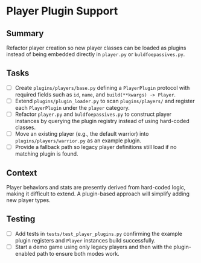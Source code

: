 # Player Plugin Support

## Summary
Refactor player creation so new player classes can be loaded as plugins instead of being embedded directly in `player.py` or `buldfoepassives.py`.

## Tasks
- [ ] Create `plugins/players/base.py` defining a `PlayerPlugin` protocol with required fields such as `id`, `name`, and `build(**kwargs) -> Player`.
- [ ] Extend `plugins/plugin_loader.py` to scan `plugins/players/` and register each `PlayerPlugin` under the `player` category.
- [ ] Refactor `player.py` and `buldfoepassives.py` to construct player instances by querying the plugin registry instead of using hard-coded classes.
- [ ] Move an existing player (e.g., the default warrior) into `plugins/players/warrior.py` as an example plugin.
- [ ] Provide a fallback path so legacy player definitions still load if no matching plugin is found.

## Context
Player behaviors and stats are presently derived from hard-coded logic, making it difficult to extend. A plugin-based approach will simplify adding new player types.

## Testing
- [ ] Add tests in `tests/test_player_plugins.py` confirming the example plugin registers and `Player` instances build successfully.
- [ ] Start a demo game using only legacy players and then with the plugin-enabled path to ensure both modes work.
